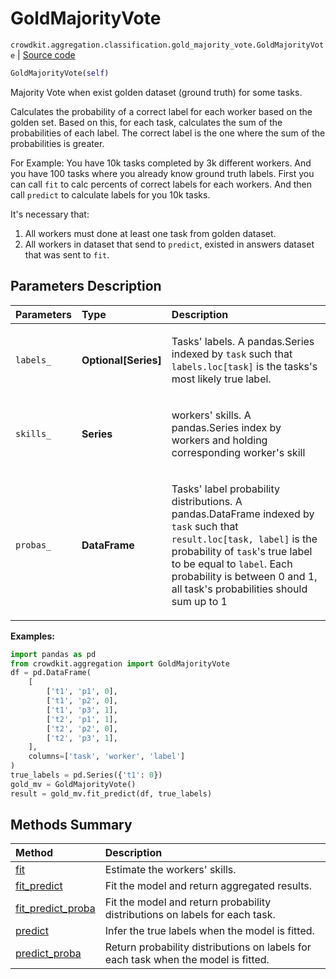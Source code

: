 # GoldMajorityVote
`crowdkit.aggregation.classification.gold_majority_vote.GoldMajorityVote` | [Source code](https://github.com/Toloka/crowd-kit/blob/v1.1.0.rc2/crowdkit/aggregation/classification/gold_majority_vote.py#L12)

```python
GoldMajorityVote(self)
```

Majority Vote when exist golden dataset (ground truth) for some tasks.


Calculates the probability of a correct label for each worker based on the golden set.
Based on this, for each task, calculates the sum of the probabilities of each label.
The correct label is the one where the sum of the probabilities is greater.

For Example: You have 10k tasks completed by 3k different workers. And you have 100 tasks where you already
know ground truth labels. First you can call `fit` to calc percents of correct labels for each workers.
And then call `predict` to calculate labels for you 10k tasks.

It's necessary that:
1. All workers must done at least one task from golden dataset.
2. All workers in dataset that send to `predict`, existed in answers dataset that was sent to `fit`.

## Parameters Description

| Parameters | Type | Description |
| :----------| :----| :-----------|
`labels_`|**Optional\[Series\]**|<p>Tasks&#x27; labels. A pandas.Series indexed by `task` such that `labels.loc[task]` is the tasks&#x27;s most likely true label.</p>
`skills_`|**Series**|<p>workers&#x27; skills. A pandas.Series index by workers and holding corresponding worker&#x27;s skill</p>
`probas_`|**DataFrame**|<p>Tasks&#x27; label probability distributions. A pandas.DataFrame indexed by `task` such that `result.loc[task, label]` is the probability of `task`&#x27;s true label to be equal to `label`. Each probability is between 0 and 1, all task&#x27;s probabilities should sum up to 1</p>

**Examples:**


```python
import pandas as pd
from crowdkit.aggregation import GoldMajorityVote
df = pd.DataFrame(
    [
        ['t1', 'p1', 0],
        ['t1', 'p2', 0],
        ['t1', 'p3', 1],
        ['t2', 'p1', 1],
        ['t2', 'p2', 0],
        ['t2', 'p3', 1],
    ],
    columns=['task', 'worker', 'label']
)
true_labels = pd.Series({'t1': 0})
gold_mv = GoldMajorityVote()
result = gold_mv.fit_predict(df, true_labels)
```
## Methods Summary

| Method | Description |
| :------| :-----------|
[fit](crowdkit.aggregation.classification.gold_majority_vote.GoldMajorityVote.fit.md)| Estimate the workers' skills.
[fit_predict](crowdkit.aggregation.classification.gold_majority_vote.GoldMajorityVote.fit_predict.md)| Fit the model and return aggregated results.
[fit_predict_proba](crowdkit.aggregation.classification.gold_majority_vote.GoldMajorityVote.fit_predict_proba.md)| Fit the model and return probability distributions on labels for each task.
[predict](crowdkit.aggregation.classification.gold_majority_vote.GoldMajorityVote.predict.md)| Infer the true labels when the model is fitted.
[predict_proba](crowdkit.aggregation.classification.gold_majority_vote.GoldMajorityVote.predict_proba.md)| Return probability distributions on labels for each task when the model is fitted.
